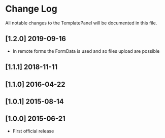 Change Log
==========

All notable changes to the TemplatePanel will be documented in this file.

[1.2.0] 2019-09-16
------------------

- In remote forms the FormData is used and so files upload are possible

[1.1.1] 2018-11-11
------------------

[1.1.0] 2016-04-22
------------------

[1.0.1] 2015-08-14
------------------

[1.0.0] 2015-06-21
------------------

- First official release

